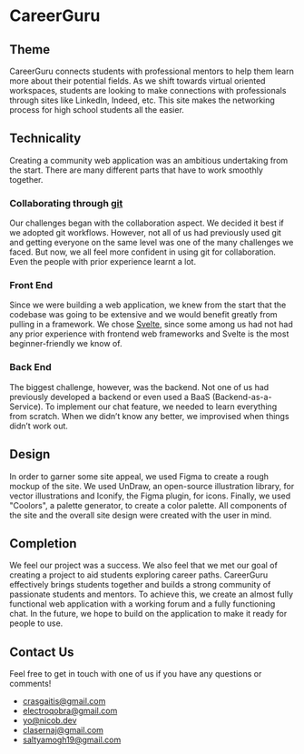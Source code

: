 # CareerGuru
## Theme
CareerGuru connects students with professional mentors to help them learn more about their potential fields. As we shift towards virtual oriented workspaces, students are looking to make connections with professionals through sites like LinkedIn, Indeed, etc. This site makes the networking process for high school students all the easier.

## Technicality
Creating a community web application was an ambitious undertaking from the start. There are many different parts that have to work smoothly together.

### Collaborating through [git](https://git-scm.com)
Our challenges began with the collaboration aspect. We decided it best if we adopted git workflows. However, not all of us had previously used git and getting everyone on the same level was one of the many challenges we faced. But now, we all feel more confident in using git for collaboration. Even the people with prior experience learnt a lot.

### Front End
Since we were building a web application, we knew from the start that the codebase was going to be extensive and we would benefit greatly from pulling in a framework. We chose [Svelte](https://svelte.dev), since some among us had not had any prior experience with frontend web frameworks and Svelte is the most beginner-friendly we know of.

### Back End
The biggest challenge, however, was the backend. Not one of us had previously developed a backend or even used a BaaS (Backend-as-a-Service). To implement our chat feature, we needed to learn everything from scratch. When we didn’t know any better, we improvised when things didn’t work out.

## Design
In order to garner some site appeal, we used Figma to create a rough mockup of the site. We used UnDraw, an open-source illustration library, for vector illustrations and Iconify, the Figma plugin, for icons. Finally, we used "Coolors", a palette generator, to create a color palette. All components of the site and the overall site design were created with the user in mind.

## Completion
We feel our project was a success. We also feel that we met our goal of creating a project to aid students exploring career paths. CareerGuru effectively brings students together and builds a strong community of passionate students and mentors. To achieve this, we create an almost fully functional web application with a working forum and a fully functioning chat. In the future, we hope to build on the application to make it ready for people to use.

## Contact Us
Feel free to get in touch with one of us if you have any questions or comments!
- crasgaitis@gmail.com
- electroqobra@gmail.com
- yo@nicob.dev
- clasernaj@gmail.com
- saltyamogh19@gmail.com
